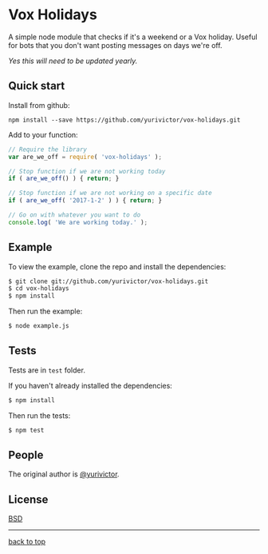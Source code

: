 # Vox Holidays

A simple node module that checks if it's a weekend or a Vox holiday. Useful for bots that you don't want posting messages on days we're off.

_Yes this will need to be updated yearly._

## Quick start

Install from github:

```
npm install --save https://github.com/yurivictor/vox-holidays.git
```

Add to your function:

```js
// Require the library
var are_we_off = require( 'vox-holidays' );

// Stop function if we are not working today
if ( are_we_off() ) { return; }

// Stop function if we are not working on a specific date
if ( are_we_off( '2017-1-2' ) ) { return; }

// Go on with whatever you want to do
console.log( 'We are working today.' );
```

## Example

To view the example, clone the repo and install the dependencies:

```bash
$ git clone git://github.com/yurivictor/vox-holidays.git
$ cd vox-holidays
$ npm install
```

Then run the example:

```bash
$ node example.js
```

## Tests

Tests are in `test` folder.

If you haven't already installed the dependencies:

```bash
$ npm install
```

Then run the tests:

```bash
$ npm test
```

## People

The original author is [@yurivictor](https://github.com/yurivictor).

## License

[BSD](LICENSE)

---

[back to top](#vox-holidays)
